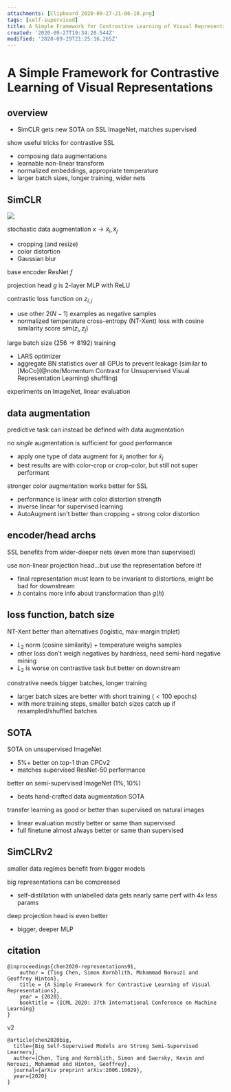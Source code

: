 ```yaml
---
attachments: [Clipboard_2020-09-27-21-06-10.png]
tags: [self-supervised]
title: A Simple Framework for Contrastive Learning of Visual Representations
created: '2020-09-27T19:34:20.544Z'
modified: '2020-09-29T21:25:16.265Z'
---
```


# A Simple Framework for Contrastive Learning of Visual Representations

## overview

- SimCLR gets new SOTA on SSL ImageNet, matches supervised

show useful tricks for contrastive SSL
- composing data augmentations
- learnable non-linear transform
- normalized embeddings, appropriate temperature
- larger batch sizes, longer training, wider nets

## SimCLR

![](@attachment/Clipboard_2020-09-27-21-06-10.png)

stochastic data augmentation $x \to \tilde x_i, \tilde x_j$
- cropping (and resize)
- color distortion
- Gaussian blur

base encoder ResNet $f$

projection head $g$ is 2-layer MLP with ReLU

contrastic loss function on $z_{i,j}$
- use other $2(N-1)$ examples as negative samples
- normalized temperature cross-entropy (NT-Xent) loss with cosine similarity score $sim(z_i,z_j)$

large batch size ($256 \to 8192$) training
- LARS optimizer 
- aggregate BN statistics over all GPUs to prevent leakage (similar to [MoCo](@note/Momentum Contrast for Unsupervised Visual Representation Learning) shuffling)

experiments on ImageNet, linear evaluation

## data augmentation

predictive task can instead be defined with data augmentation

no *single* augmentation is sufficient for good performance
- apply one type of data augment for $\tilde x_i$ another for $\tilde x_j$
- best results are with color-crop or crop-color, but still not super performant

stronger color augmentation works better for SSL
- performance is linear with color distortion strength
- inverse linear for supervised learning
- AutoAugment isn't better than cropping + strong color distortion

## encoder/head archs

SSL benefits from wider-deeper nets (even more than supervised)

use non-linear projection head...but use the representation before it!
- final representation must learn to be invariant to distortions, might be bad for downstream
- $h$ contains more info about transformation than $g(h)$

## loss function, batch size

NT-Xent better than alternatives (logistic, max-margin triplet)
- $L_2$ norm (cosine similarity) + temperature weighs samples 
- other loss don't weigh negatives by hardness, need semi-hard negative mining
- $L_2$ is worse on contrastive task but better on downstream

constrative needs bigger batches, longer training
- larger batch sizes are better with short training ($<100$ epochs)
- with more training steps, smaller batch sizes catch up if resampled/shuffled batches

## SOTA

SOTA on unsupervised ImageNet
- $5\%+$ better on top-1 than CPCv2
- matches supervised ResNet-50 performance

better on semi-supervised ImageNet ($1\%, 10\%$)
- beats hand-crafted data augmentation SOTA

transfer learning as good or better than supervised on natural images
- linear evaluation mostly better or same than supervised
- full finetune almost always better or same than supervised


## SimCLRv2

smaller data regimes benefit from bigger models

big representations can be compressed
- self-distillation with unlabelled data gets nearly same perf with 4x less params 

deep projection head is even better
- bigger, deeper MLP

## citation

```
@inproceedings{chen2020-representations91,
    author = {Ting Chen, Simon Kornblith, Mohammad Norouzi and Geoffrey Hinton},
    title = {A Simple Framework for Contrastive Learning of Visual Representations},
    year = {2020},
    booktitle = {ICML 2020: 37th International Conference on Machine Learning}
}
```

v2

```
@article{chen2020big,
  title={Big Self-Supervised Models are Strong Semi-Supervised Learners},
  author={Chen, Ting and Kornblith, Simon and Swersky, Kevin and Norouzi, Mohammad and Hinton, Geoffrey},
  journal={arXiv preprint arXiv:2006.10029},
  year={2020}
}
```

